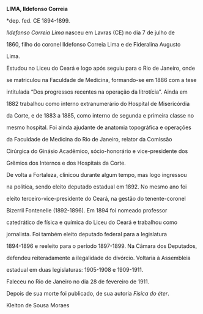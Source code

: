 **LIMA, Ildefonso Correia**



\*dep. fed. CE 1894-1899.



*Ildefonso Correia Lima* nasceu em Lavras (CE) no dia 7 de julho de

1860, filho do coronel Ildefonso Correia Lima e de Fideralina Augusto

Lima.



Estudou no Liceu do Ceará e logo após seguiu para o Rio de Janeiro, onde

se matriculou na Faculdade de Medicina, formando-se em 1886 com a tese

intitulada “Dos progressos recentes na operação da litrotícia”. Ainda em

1882 trabalhou como interno extranumerário do Hospital de Misericórdia

da Corte, e de 1883 a 1885, como interno de segunda e primeira classe no

mesmo hospital. Foi ainda ajudante de anatomia topográfica e operações

da Faculdade de Medicina do Rio de Janeiro, relator da Comissão

Cirúrgica do Ginásio Acadêmico, sócio-honorário e vice-presidente dos

Grêmios dos Internos e dos Hospitais da Corte.



De volta a Fortaleza, clinicou durante algum tempo, mas logo ingressou

na política, sendo eleito deputado estadual em 1892. No mesmo ano foi

eleito terceiro-vice-presidente do Ceará, na gestão do tenente-coronel

Bizerril Fontenelle (1892-1896). Em 1894 foi nomeado professor

catedrático de física e química do Liceu do Ceará e trabalhou como

jornalista. Foi também eleito deputado federal para a legislatura

1894-1896 e reeleito para o período 1897-1899. Na Câmara dos Deputados,

defendeu reiteradamente a ilegalidade do divórcio. Voltaria à Assembleia

estadual em duas legislaturas: 1905-1908 e 1909-1911.



Faleceu no Rio de Janeiro no dia 28 de fevereiro de 1911.



Depois de sua morte foi publicado, de sua autoria *Física do éter*.



Kleiton de Sousa Moraes




